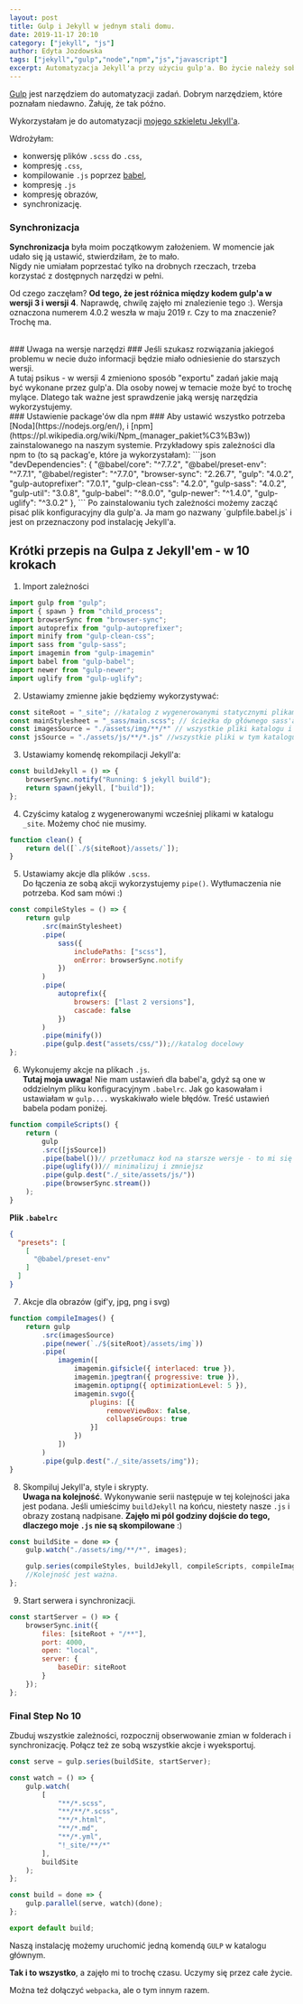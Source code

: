```yaml
---
layout: post
title: Gulp i Jekyll w jednym stali domu.
date: 2019-11-17 20:10
category: ["jekyll", "js"]
author: Edyta Jozdowska
tags: ["jekyll","gulp","node","npm","js","javascript"]
excerpt: Automatyzacja Jekyll'a przy użyciu gulp'a. Bo życie należy sobie upraszczać.
---
```


[Gulp](https://en.wikipedia.org/wiki/Gulp.js) jest narzędziem do automatyzacji zadań. Dobrym narzędziem, które poznałam niedawno. Żałuję, że tak późno.

Wykorzystałam je do automatyzacji [mojego szkieletu Jekyll'a](https://github.com/capo1/jekyll-js-sass-starter). 

Wdrożyłam:
* konwersję plików `.scss` do `.css`, 
* kompresję `.css`, 
* kompilowanie `.js` poprzez [babel](https://en.wikipedia.org/wiki/Babel_(compiler)), 
* kompresję `.js`
* kompresję obrazów,
* synchronizację.
  
### Synchronizacja
**Synchronizacja** była moim początkowym założeniem. W momencie jak udało się ją ustawić, stwierdziłam, że to mało.<br/>
Nigdy nie umiałam poprzestać tylko na drobnych rzeczach, trzeba korzystać z dostępnych narzędzi w pełni.

Od czego zaczęłam? **Od tego, że jest różnica między kodem gulp'a w wersji 3 i wersji 4**. Naprawdę, chwilę zajęło mi znalezienie tego :).
Wersja oznaczona numerem 4.0.2 weszła w maju 2019 r. Czy to ma znaczenie? Trochę ma. 

<br/>
### Uwaga na wersje narzędzi ###
Jeśli szukasz rozwiązania jakiegoś problemu w necie dużo informacji będzie miało odniesienie do starszych wersji.<br/>A tutaj psikus - w wersji 4 zmieniono sposób "exportu" zadań jakie mają być wykonane przez gulp'a. Dla osoby nowej w temacie może być to trochę mylące. Dlatego tak ważne jest sprawdzenie jaką wersję narzędzia wykorzystujemy. 

<br/>
### Ustawienie package'ów dla npm ###
Aby ustawić wszystko potrzeba [Noda](https://nodejs.org/en/), i [npm](https://pl.wikipedia.org/wiki/Npm_(manager_pakiet%C3%B3w)) zainstalowanego na naszym systemie.
Przykładowy spis zależności dla npm to (to są packag'e, które ja wykorzystałam):
```json
    "devDependencies": {
        "@babel/core": "^7.7.2",
        "@babel/preset-env": "^7.7.1",
        "@babel/register": "^7.7.0",
        "browser-sync": "2.26.7",
        "gulp": "4.0.2",
        "gulp-autoprefixer": "7.0.1",
        "gulp-clean-css": "4.2.0",
        "gulp-sass": "4.0.2",
        "gulp-util": "3.0.8",
        "gulp-babel": "^8.0.0",
        "gulp-newer": "^1.4.0",
        "gulp-uglify": "^3.0.2"
    },
```
Po zainstalowaniu tych zależności możemy zacząć pisać plik konfiguracyjny dla gulp'a. Ja mam go nazwany `gulpfile.babel.js` i jest on przeznaczony pod instalację Jekyll'a.

## Krótki przepis na Gulpa z Jekyll'em - w 10 krokach 
1. Import zależności
```js 
import gulp from "gulp";
import { spawn } from "child_process";
import browserSync from "browser-sync";
import autoprefix from "gulp-autoprefixer";
import minify from "gulp-clean-css";
import sass from "gulp-sass";
import imagemin from "gulp-imagemin"
import babel from "gulp-babel";
import newer from "gulp-newer";
import uglify from "gulp-uglify";
```
2. Ustawiamy zmienne jakie będziemy wykorzystywać:
```js
const siteRoot = "_site"; //katalog z wygenerowanymi statycznymi plikami Jekyll'a
const mainStylesheet = "_sass/main.scss"; // ścieżka dp głównego sass'a
const imagesSource = "./assets/img/**/*" // wszystkie pliki katalogu i podkatalogach.
const jsSource = "./assets/js/**/*.js" //wszystkie pliki w tym katalogu z danym rozszerzeniem
```
3. Ustawiamy komendę rekompilacji Jekyll'a:
```js
const buildJekyll = () => {
    browserSync.notify("Running: $ jekyll build");
    return spawn(jekyll, ["build"]);
};
```
4. Czyścimy katalog z wygenerowanymi wcześniej plikami w katalogu `_site`. Możemy choć nie musimy.
```js
function clean() {
    return del([`./${siteRoot}/assets/`]);
}
```
5. Ustawiamy akcje dla plików `.scss`.  
Do łączenia ze sobą akcji wykorzystujemy `pipe()`. Wytłumaczenia nie potrzeba. Kod sam mówi :)
```js
const compileStyles = () => {
    return gulp
        .src(mainStylesheet)
        .pipe(
            sass({
                includePaths: ["scss"],
                onError: browserSync.notify
            })
        )
        .pipe(
            autoprefix({
                browsers: ["last 2 versions"],
                cascade: false
            })
        )
        .pipe(minify())
        .pipe(gulp.dest("assets/css/"));//katalog docelowy 
};
```
6. Wykonujemy akcje na plikach `.js`.  
**Tutaj moja uwaga**! Nie mam ustawień dla babel'a, gdyż są one w oddzielnym pliku konfiguracyjnym `.babelrc`. Jak go kasowałam i ustawiałam w `gulp....` wyskakiwało wiele błędów. Treść ustawień babela podam poniżej.
```js
function compileScripts() {
    return (
        gulp
        .src([jsSource])
        .pipe(babel())// przetłumacz kod na starsze wersje - to mi się chyba najbardziej podoba
        .pipe(uglify())// minimalizuj i zmniejsz
        .pipe(gulp.dest("./_site/assets/js/"))
        .pipe(browserSync.stream())
    );
}
```
**Plik `.babelrc`** 
```json
{
  "presets": [
    [
      "@babel/preset-env"
    ]
  ]
}
```
7. Akcje dla obrazów (gif'y, jpg, png i svg)
```js
function compileImages() {
    return gulp
        .src(imagesSource)
        .pipe(newer(`./${siteRoot}/assets/img`))
        .pipe(
            imagemin([
                imagemin.gifsicle({ interlaced: true }),
                imagemin.jpegtran({ progressive: true }),
                imagemin.optipng({ optimizationLevel: 5 }),
                imagemin.svgo({
                    plugins: [{
                        removeViewBox: false,
                        collapseGroups: true
                    }]
                })
            ])
        )
        .pipe(gulp.dest("./_site/assets/img"));
}
``` 
8. Skompiluj Jekyll'a, style i skrypty.  
**Uwaga na kolejność**. Wykonywanie serii następuje w tej kolejności jaka jest podana. Jeśli umieścimy  `buildJekyll` na końcu, niestety nasze `.js` i obrazy zostaną nadpisane. **Zajęło mi pól godziny dojście do tego, dlaczego moje `.js` nie są skompilowane** :)
```js
const buildSite = done => {
    gulp.watch("./assets/img/**/*", images);

    gulp.series(compileStyles, buildJekyll, compileScripts, compileImages)(done);
    //Kolejność jest ważna.
};
```
9. Start serwera i synchronizacji.
```js
const startServer = () => {
    browserSync.init({
        files: [siteRoot + "/**"],
        port: 4000,
        open: "local",
        server: {
            baseDir: siteRoot
        }
    });
};
```

### Final Step No 10
Zbuduj wszystkie zależności, rozpocznij obserwowanie zmian w folderach i  synchronizację. Połącz też ze sobą wszystkie akcje i wyeksportuj.  

```js
const serve = gulp.series(buildSite, startServer);

const watch = () => {
    gulp.watch(
        [
            "**/*.scss",
            "**/**/*.scss",
            "**/*.html",
            "**/*.md",
            "**/*.yml",
            "!_site/**/*"
        ],
        buildSite
    );
};

const build = done => {
    gulp.parallel(serve, watch)(done);
};

export default build;
```
Naszą instalację możemy uruchomić jedną komendą `GULP` w katalogu głównym.

**Tak i to wszystko**, a zajęło mi to trochę czasu. Uczymy się przez całe życie.

Można też dołączyć `webpacka`, ale o tym innym razem. 